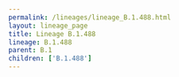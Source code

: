 ```yaml
---
permalink: /lineages/lineage_B.1.488.html
layout: lineage_page
title: Lineage B.1.488
lineage: B.1.488
parent: B.1
children: ['B.1.488']
---
```

